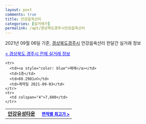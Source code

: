 ```yaml
---
layout: post
comments: true
title: 안강읍옥산리
categories: [실거래가]
permalink: /apt/경상북도경주시안강읍옥산리
---
```


2021년 09월 06일 기준, <a href="/apt/경상북도경주시">경상북도경주시</a> 안강읍옥산리 한달간 실거래 정보

<a style="color: blue;" href="/apt/경상북도경주시">< 경상북도 경주시 전체 실거래 정보</a>
<!---- start ---->
<table>
  <tr>
    <td colspan="4" style="font-weight: bold;"><a href="/apt/경상북도경주시안강읍옥산리안강유성타운">안강유성타운</a> &nbsp;&nbsp;&nbsp; <a style="color: blue; font-size: smaller;" href="/apt/경상북도경주시안강읍옥산리안강유성타운">면적별 최고가 ></a></td>
  </tr>
    
    <tr>
      <td><a style="color: blue">매매</a></td>
      <td>1층</td>
      <td>69.2981㎡</td>
      <td>계약일 2021-09-03</td>
    </tr>
    <tr>
      <td colspan="4">7,600</td>
    </tr>
      
</table>
<!---- end ---->
    